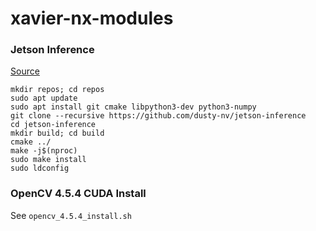# xavier-nx-modules

### Jetson Inference

[Source](https://github.com/dusty-nv/jetson-inference/blob/master/docs/building-repo-2.md)

```
mkdir repos; cd repos
sudo apt update
sudo apt install git cmake libpython3-dev python3-numpy
git clone --recursive https://github.com/dusty-nv/jetson-inference
cd jetson-inference
mkdir build; cd build
cmake ../
make -j$(nproc)
sudo make install
sudo ldconfig
```

### OpenCV 4.5.4 CUDA Install

See `opencv_4.5.4_install.sh`
